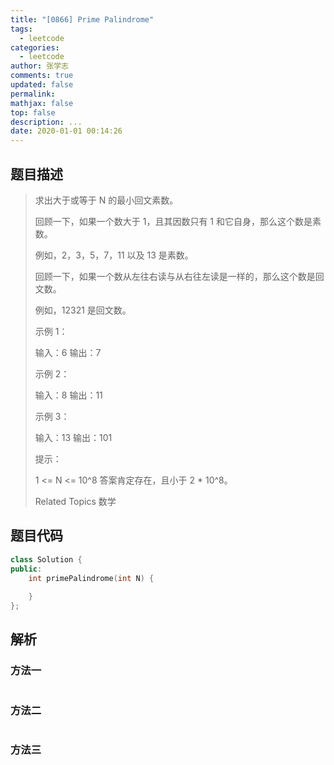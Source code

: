 ```yaml
---
title: "[0866] Prime Palindrome"
tags:
  - leetcode
categories:
  - leetcode
author: 张学志
comments: true
updated: false
permalink:
mathjax: false
top: false
description: ...
date: 2020-01-01 00:14:26
---
```


## 题目描述

> 求出大于或等于 N 的最小回文素数。 
> 
> 回顾一下，如果一个数大于 1，且其因数只有 1 和它自身，那么这个数是素数。 
> 
> 例如，2，3，5，7，11 以及 13 是素数。 
> 
> 回顾一下，如果一个数从左往右读与从右往左读是一样的，那么这个数是回文数。 
> 
> 例如，12321 是回文数。 
> 
> 
> 
> 示例 1： 
> 
> 输入：6
> 输出：7
> 
> 
> 示例 2： 
> 
> 输入：8
> 输出：11
> 
> 
> 示例 3： 
> 
> 输入：13
> 输出：101 
> 
> 
> 
> 提示： 
> 
> 
> 1 <= N <= 10^8 
> 答案肯定存在，且小于 2 * 10^8。 
> 
> 
> 
> 
> 
> Related Topics 数学

## 题目代码

```cpp
class Solution {
public:
    int primePalindrome(int N) {
        
    }
};
```

## 解析

### 方法一

```cpp

```

### 方法二

```cpp

```

### 方法三

```cpp

```

